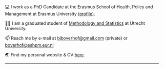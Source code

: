 💻 I work as a PhD Candidate at the Erasmus School of Health, Policy and Management at Erasmus University [(profile)](https://www.eur.nl/people/bart-jan-boverhof). 

👨‍🎓 I am a graduated student of [Methodology and Statistics](https://www.uu.nl/masters/en/methodology-and-statistics-behavioural-biomedical-and-social-sciences) at Utrecht University.  

📫 Reach me by e-mail at bjboverhof@gmail.com (private) or boverhof@eshpm.eur.nl  

:earth_asia: Find my personal website & CV [here](https://bartjanboverhof.github.io).  

---
